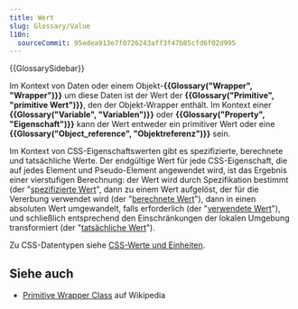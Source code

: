 ```yaml
---
title: Wert
slug: Glossary/Value
l10n:
  sourceCommit: 95edea913e7f0726243aff3f47b85cfd6f02d995
---
```


{{GlossarySidebar}}

Im Kontext von Daten oder einem Objekt-**{{Glossary("Wrapper", "Wrapper")}}** um diese Daten ist der Wert der **{{Glossary("Primitive", "primitive Wert")}}**, den der Objekt-Wrapper enthält. Im Kontext einer **{{Glossary("Variable", "Variablen")}}** oder **{{Glossary("Property", "Eigenschaft")}}** kann der Wert entweder ein primitiver Wert oder eine **{{Glossary("Object_reference", "Objektreferenz")}}** sein.

Im Kontext von CSS-Eigenschaftswerten gibt es spezifizierte, berechnete und tatsächliche Werte. Der endgültige Wert für jede CSS-Eigenschaft, die auf jedes Element und Pseudo-Element angewendet wird, ist das Ergebnis einer vierstufigen Berechnung: der Wert wird durch Spezifikation bestimmt (der "[spezifizierte Wert](/de/docs/Web/CSS/CSS_cascade/Value_processing#specified-value)", dann zu einem Wert aufgelöst, der für die Vererbung verwendet wird (der "[berechnete Wert](/de/docs/Web/CSS/CSS_cascade/Value_processing#computed-value)"), dann in einen absoluten Wert umgewandelt, falls erforderlich (der "[verwendete Wert](/de/docs/Web/CSS/CSS_cascade/Value_processing#used-value)"), und schließlich entsprechend den Einschränkungen der lokalen Umgebung transformiert (der "[tatsächliche Wert](/de/docs/Web/CSS/CSS_cascade/Value_processing#actual-value)").

Zu CSS-Datentypen siehe [CSS-Werte und Einheiten](/de/docs/Web/CSS/CSS_Values_and_Units).

## Siehe auch

- [Primitive Wrapper Class](https://en.wikipedia.org/wiki/Primitive_wrapper_class) auf Wikipedia
